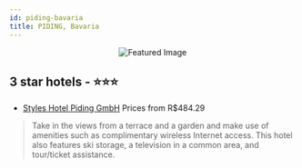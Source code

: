 ```yaml
---
id: piding-bavaria
title: PIDING, Bavaria
---
```


<center><img src="https://i.travelapi.com/hotels/16000000/15050000/15043700/15043646/247192b1_z.jpg" alt="Featured Image" /></center>


##  3 star hotels - ⭐️⭐️⭐️

-    [Styles Hotel Piding GmbH](https://us.hurb.com/hotels/piding/styles-hotel-piding-gmbh-JNP-JP686954?cmp=18055) Prices from R$484.29
   > Take in the views from a terrace and a garden and make use of amenities such as complimentary wireless Internet access. This hotel also features ski storage, a television in a common area, and tour/ticket assistance.
